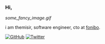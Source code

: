### Hi,

_some_fancy_image.gif_

i am themisir, software engineer, cto at [fonibo](https://fonibo.com/en).

[![GitHub](https://img.shields.io/github/followers/themisir?style=social)](https://github.com/themisir)
[![Twitter](https://img.shields.io/twitter/follow/themisir?style=social)](https://twitter.com/themisir)
